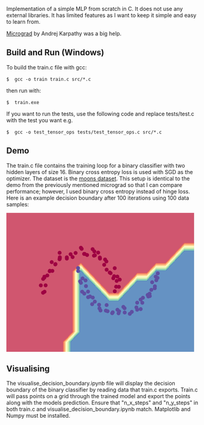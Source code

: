 Implementation of a simple MLP from scratch in C. It does not use any external libraries.
It has limited features as I want to keep it simple and easy to learn from.

[Micrograd](https://github.com/karpathy/micrograd) by Andrej Karpathy was a big help.

## Build and Run (Windows)
To build the train.c file with gcc:
```
$  gcc -o train train.c src/*.c
```
then run with:
```
$  train.exe
```

If you want to run the tests, use the following code and replace tests/test.c with the test you want e.g.
```
$  gcc -o test_tensor_ops tests/test_tensor_ops.c src/*.c
```

## Demo
The train.c file contains the training loop for a binary classifier with two hidden layers of size 16. Binary cross entropy loss is used with SGD as the optimizer. The dataset is the [moons dataset](https://scikit-learn.org/stable/modules/generated/sklearn.datasets.make_moons.html). This setup is identical to the demo from the previously mentioned micrograd so that I can compare performance; however, I used binary cross entropy instead of hinge loss.
Here is an example decision boundary after 100 iterations using 100 data samples:

![demo decision boundary after 100 iterations](decision_boundary.png)

## Visualising
The visualise_decision_boundary.ipynb file will display the decision boundary of the binary classifier by reading data that train.c exports. Train.c will pass points on a grid through the trained model and export the points along with the models prediction.
Ensure that "n_x_steps" and "n_y_steps" in both train.c and visualise_decision_boundary.ipynb match.
Matplotlib and Numpy must be installed.
